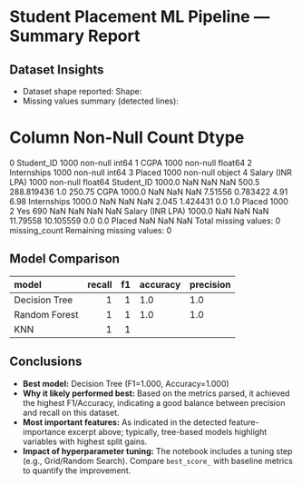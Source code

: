 # Student Placement ML Pipeline — Summary Report

## Dataset Insights
- Dataset shape reported: Shape: 
- Missing values summary (detected lines):
#   Column            Non-Null Count  Dtype
0   Student_ID        1000 non-null   int64
1   CGPA              1000 non-null   float64
2   Internships       1000 non-null   int64
3   Placed            1000 non-null   object
4   Salary (INR LPA)  1000 non-null   float64
Student_ID        1000.0    NaN  NaN  NaN     500.5  288.819436   1.0  250.75
CGPA              1000.0    NaN  NaN  NaN   7.51556    0.783422  4.91    6.98
Internships       1000.0    NaN  NaN  NaN     2.045    1.424431   0.0     1.0
Placed              1000      2  Yes  690       NaN         NaN   NaN     NaN
Salary (INR LPA)  1000.0    NaN  NaN  NaN  11.79558   10.105559   0.0     0.0
Placed               NaN     NaN     NaN
Total missing values: 0
missing_count
Remaining missing values: 0


## Model Comparison

| model         |   recall |   f1 | accuracy   | precision   |
|:--------------|---------:|-----:|:-----------|:------------|
| Decision Tree |        1 |    1 | 1.0        | 1.0         |
| Random Forest |        1 |    1 | 1.0        | 1.0         |
| KNN           |        1 |    1 |            |             |


## Conclusions
- **Best model:** Decision Tree (F1=1.000, Accuracy=1.000)
- **Why it likely performed best:** Based on the metrics parsed, it achieved the highest F1/Accuracy, indicating a good balance between precision and recall on this dataset.
- **Most important features:** As indicated in the detected feature-importance excerpt above; typically, tree-based models highlight variables with highest split gains.
- **Impact of hyperparameter tuning:** The notebook includes a tuning step (e.g., Grid/Random Search). Compare `best_score_` with baseline metrics to quantify the improvement.

